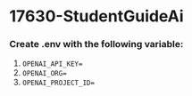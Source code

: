 # 17630-StudentGuideAi

### Create .env with the following variable:
1. ``OPENAI_API_KEY=`` 
2. ``OPENAI_ORG=``
3. ``OPENAI_PROJECT_ID=``